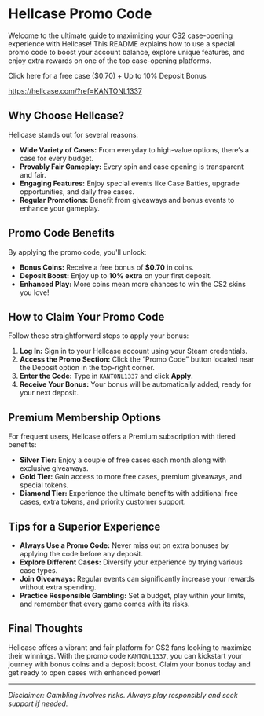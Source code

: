 # Hellcase Promo Code

Welcome to the ultimate guide to maximizing your CS2 case-opening experience with Hellcase! This README explains how to use a special promo code to boost your account balance, explore unique features, and enjoy extra rewards on one of the top case-opening platforms.

Click here for a free case ($0.70) + Up to 10% Deposit Bonus

https://hellcase.com/?ref=KANTONL1337

## Why Choose Hellcase?

Hellcase stands out for several reasons:
- **Wide Variety of Cases:** From everyday to high-value options, there’s a case for every budget.
- **Provably Fair Gameplay:** Every spin and case opening is transparent and fair.
- **Engaging Features:** Enjoy special events like Case Battles, upgrade opportunities, and daily free cases.
- **Regular Promotions:** Benefit from giveaways and bonus events to enhance your gameplay.

## Promo Code Benefits

By applying the promo code, you'll unlock:
- **Bonus Coins:** Receive a free bonus of **$0.70** in coins.
- **Deposit Boost:** Enjoy up to **10% extra** on your first deposit.
- **Enhanced Play:** More coins mean more chances to win the CS2 skins you love!

## How to Claim Your Promo Code

Follow these straightforward steps to apply your bonus:

1. **Log In:** Sign in to your Hellcase account using your Steam credentials.
2. **Access the Promo Section:** Click the “Promo Code” button located near the Deposit option in the top-right corner.
3. **Enter the Code:** Type in `KANTONL1337` and click **Apply**.
4. **Receive Your Bonus:** Your bonus will be automatically added, ready for your next deposit.

## Premium Membership Options

For frequent users, Hellcase offers a Premium subscription with tiered benefits:

- **Silver Tier:** Enjoy a couple of free cases each month along with exclusive giveaways.
- **Gold Tier:** Gain access to more free cases, premium giveaways, and special tokens.
- **Diamond Tier:** Experience the ultimate benefits with additional free cases, extra tokens, and priority customer support.

## Tips for a Superior Experience

- **Always Use a Promo Code:** Never miss out on extra bonuses by applying the code before any deposit.
- **Explore Different Cases:** Diversify your experience by trying various case types.
- **Join Giveaways:** Regular events can significantly increase your rewards without extra spending.
- **Practice Responsible Gambling:** Set a budget, play within your limits, and remember that every game comes with its risks.

## Final Thoughts

Hellcase offers a vibrant and fair platform for CS2 fans looking to maximize their winnings. With the promo code `KANTONL1337`, you can kickstart your journey with bonus coins and a deposit boost. Claim your bonus today and get ready to open cases with enhanced power!

---

*Disclaimer: Gambling involves risks. Always play responsibly and seek support if needed.*
